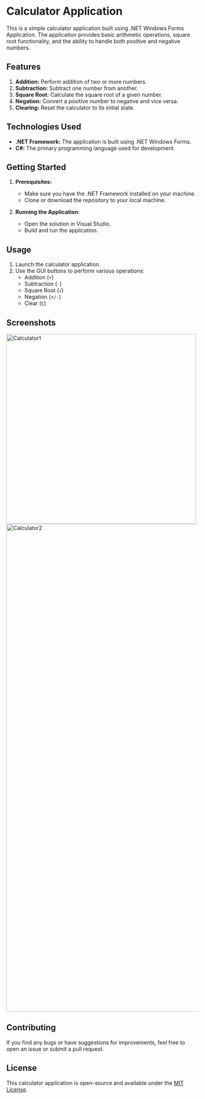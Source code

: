 # Calculator Application

This is a simple calculator application built using .NET Windows Forms Application. The application provides basic arithmetic operations, square root functionality, and the ability to handle both positive and negative numbers.

## Features

1. **Addition:** Perform addition of two or more numbers.
2. **Subtraction:** Subtract one number from another.
3. **Square Root:** Calculate the square root of a given number.
4. **Negation:** Convert a positive number to negative and vice versa.
5. **Clearing:** Reset the calculator to its initial state.

## Technologies Used

- **.NET Framework:** The application is built using .NET Windows Forms.
- **C#:** The primary programming language used for development.

## Getting Started

1. **Prerequisites:**
   - Make sure you have the .NET Framework installed on your machine.
   - Clone or download the repository to your local machine.

2. **Running the Application:**
   - Open the solution in Visual Studio.
   - Build and run the application.

## Usage

1. Launch the calculator application.
2. Use the GUI buttons to perform various operations:
   - Addition (`+`)
   - Subtraction (`-`)
   - Square Root (`√`)
   - Negation (`+/-`)
   - Clear (`C`)

## Screenshots
<img width="497" alt="Calculator1" src="https://github.com/EXDEICIDA/Calculator/assets/153072389/a7e02650-cdf2-4886-ab17-4e608552cf88">
<img width="1277" alt="Calculator2" src="https://github.com/EXDEICIDA/Calculator/assets/153072389/1a37fb9f-83b4-4c17-b368-32a58d35476c">



## Contributing

If you find any bugs or have suggestions for improvements, feel free to open an issue or submit a pull request.

## License

This calculator application is open-source and available under the [MIT License](LICENSE).
